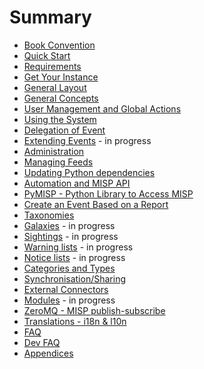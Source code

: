 # Summary

* [Book Convention](book-convention/README.md)
* [Quick Start](quick-start/README.md)
* [Requirements](requirements/README.md)
* [Get Your Instance](get-your-instance/README.md)
* [General Layout](general-layout/README.md)
* [General Concepts](general-concepts/README.md)
* [User Management and Global Actions](user-management/README.md)
* [Using the System](using-the-system/README.md)
* [Delegation of Event](delegation/README.md)
* [Extending Events](extended-events/README.md) - in progress
* [Administration](administration/README.md)
* [Managing Feeds](managing-feeds/README.md)
* [Updating Python dependencies](updating-python/README.md)
* [Automation and MISP API](automation/README.md)
* [PyMISP - Python Library to Access MISP](pymisp/README.md)
* [Create an Event Based on a Report](create-event-report/README.md)
* [Taxonomies](taxonomy/README.md)
* [Galaxies](galaxy/README.md) - in progress
* [Sightings](sightings/README.md) - in progress
* [Warning lists](warninglists/README.md) - in progress
* [Notice lists](noticelists/README.md) - in progress
* [Categories and Types](categories-and-types/README.md)
* [Synchronisation/Sharing](sharing/README.md)
* [External Connectors](connectors/README.md)
* [Modules](modules/README.md) - in progress
* [ZeroMQ - MISP publish-subscribe](misp-zmq/README.md)
* [Translations - i18n & l10n](translation/README.md)
* [FAQ](faq/README.md)
* [Dev FAQ](dev-faq/README.md)
* [Appendices](appendices/README.md)
